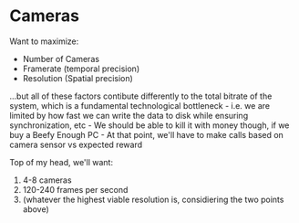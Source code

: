 # Cameras

Want to maximize:

- Number of Cameras
- Framerate (temporal precision)
- Resolution (Spatial precision)

...but all of these factors contibute differently to the total bitrate of the system, which is a fundamental technological bottleneck
    - i.e. we are limited by how fast we can write the data to disk while ensuring synchronization, etc
    - We should be able to kill it with money though, if we buy a Beefy Enough PC 
    - At that point, we'll have to make calls based on camera sensor vs expected reward

Top of my head, we'll want: 

1. 4-8 cameras
1. 120-240 frames per second
1. (whatever the highest viable resolution is, considiering the two points above)
